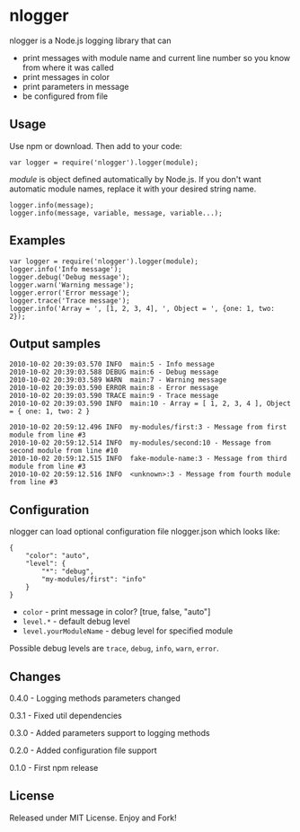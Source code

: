 nlogger
===========

nlogger is a Node.js logging library that can

* print messages with module name and current line number so you know from where it was called
* print messages in color
* print parameters in message
* be configured from file


Usage
-----
Use npm or download. Then add to your code:

	var logger = require('nlogger').logger(module);

*module* is object defined automatically by Node.js. If you don't want automatic module names, replace it with your desired string name.

	logger.info(message);
	logger.info(message, variable, message, variable...);

Examples
--------

	var logger = require('nlogger').logger(module);
	logger.info('Info message');
	logger.debug('Debug message');
	logger.warn('Warning message');
	logger.error('Error message');
	logger.trace('Trace message');
	logger.info('Array = ', [1, 2, 3, 4], ', Object = ', {one: 1, two: 2});

	
Output samples
--------------

	2010-10-02 20:39:03.570 INFO  main:5 - Info message
	2010-10-02 20:39:03.588 DEBUG main:6 - Debug message
	2010-10-02 20:39:03.589 WARN  main:7 - Warning message
	2010-10-02 20:39:03.590 ERROR main:8 - Error message
	2010-10-02 20:39:03.590 TRACE main:9 - Trace message
	2010-10-02 20:39:03.590 INFO  main:10 - Array = [ 1, 2, 3, 4 ], Object = { one: 1, two: 2 }
	
	2010-10-02 20:59:12.496 INFO  my-modules/first:3 - Message from first module from line #3
	2010-10-02 20:59:12.514 INFO  my-modules/second:10 - Message from second module from line #10
	2010-10-02 20:59:12.515 INFO  fake-module-name:3 - Message from third module from line #3
	2010-10-02 20:59:12.516 INFO  <unknown>:3 - Message from fourth module from line #3
	

Configuration
-------------
nlogger can load optional configuration file nlogger.json which looks like:

	{
		"color": "auto",
		"level": {
			"*": "debug",
			"my-modules/first": "info"
		}
	}
	
* `color` - print message in color? [true, false, "auto"]
* `level.*` - default debug level
* `level.yourModuleName` - debug level for specified module

Possible debug levels are `trace`, `debug`, `info`, `warn`, `error`.

Changes
-------
0.4.0 - Logging methods parameters changed

0.3.1 - Fixed util dependencies

0.3.0 - Added parameters support to logging methods

0.2.0 - Added configuration file support

0.1.0 - First npm release


License
-------
Released under MIT License. Enjoy and Fork!
